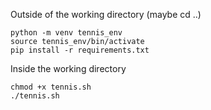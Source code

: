 Outside of the working directory (maybe cd ..)
```
python -m venv tennis_env
source tennis_env/bin/activate
pip install -r requirements.txt
```

Inside the working directory
```
chmod +x tennis.sh
./tennis.sh
```